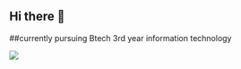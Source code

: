 ## Hi there 👋

<!--
**Rohitharohi25/Rohitharohi25** is a ✨ _special_ ✨ repository because its `README.md` (this file) appears on your GitHub profile.

Here are some ideas to get you started:

- 🔭 I’m currently working on ...
- 🌱 I’m currently learning ...
- 👯 I’m looking to collaborate on ...
- 🤔 I’m looking for help with ...
- 💬 Ask me about ...
- 📫 How to reach me: ...
- 😄 Pronouns: ...
- ⚡ Fun fact: ...
-->
##currently pursuing  Btech 3rd year information technology


  <img src="https://i.pinimg.com/originals/a6/70/91/a67091c003173f3cd58801f345392dde.gif">
